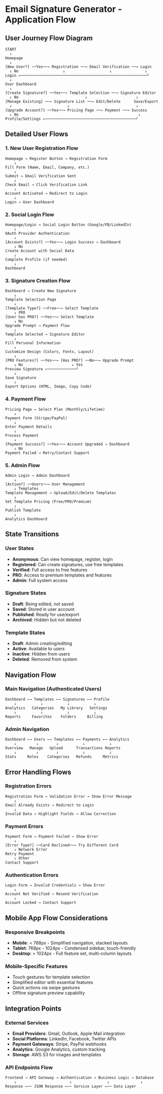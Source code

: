 # Email Signature Generator - Application Flow

## User Journey Flow Diagram

```
START
  ↓
Homepage
  ↓
[New User?] ──Yes──→ Registration ──→ Email Verification ──→ Login
  ↓ No                    ↓                    ↓               ↓
Login ←─────────────────────────────────────────────────────────┘
  ↓
User Dashboard
  ↓
[Create Signature?] ──Yes──→ Template Selection ──→ Signature Editor
  ↓ No                              ↓                      ↓
[Manage Existing] ──→ Signature List ──→ Edit/Delete      Save/Export
  ↓                         ↓                              ↓
[Upgrade Account?] ──Yes──→ Pricing Page ──→ Payment ──→ Success
  ↓ No                                                      ↓
Profile/Settings ←─────────────────────────────────────────┘
```

## Detailed User Flows

### 1. New User Registration Flow
```
Homepage → Register Button → Registration Form
    ↓
Fill Form (Name, Email, Company, etc.)
    ↓
Submit → Email Verification Sent
    ↓
Check Email → Click Verification Link
    ↓
Account Activated → Redirect to Login
    ↓
Login → User Dashboard
```

### 2. Social Login Flow
```
Homepage/Login → Social Login Button (Google/FB/LinkedIn)
    ↓
OAuth Provider Authentication
    ↓
[Account Exists?] ──Yes──→ Login Success → Dashboard
    ↓ No
Create Account with Social Data
    ↓
Complete Profile (if needed)
    ↓
Dashboard
```

### 3. Signature Creation Flow
```
Dashboard → Create New Signature
    ↓
Template Selection Page
    ↓
[Template Type?] ──Free──→ Select Template
    ↓ PRO
[User has PRO?] ──Yes──→ Select Template
    ↓ No
Upgrade Prompt → Payment Flow
    ↓
Template Selected → Signature Editor
    ↓
Fill Personal Information
    ↓
Customize Design (Colors, Fonts, Layout)
    ↓
[PRO Features?] ──Yes──→ [Has PRO?] ──No──→ Upgrade Prompt
    ↓ No                      ↓ Yes
Preview Signature ←─────────────┘
    ↓
Save Signature
    ↓
Export Options (HTML, Image, Copy Code)
```

### 4. Payment Flow
```
Pricing Page → Select Plan (Monthly/Lifetime)
    ↓
Payment Form (Stripe/PayPal)
    ↓
Enter Payment Details
    ↓
Process Payment
    ↓
[Payment Success?] ──Yes──→ Account Upgraded → Dashboard
    ↓ No
Payment Failed → Retry/Contact Support
```

### 5. Admin Flow
```
Admin Login → Admin Dashboard
    ↓
[Action?] ──Users──→ User Management
    ↓ Templates
Template Management → Upload/Edit/Delete Templates
    ↓
Set Template Pricing (Free/PRO/Premium)
    ↓
Publish Template
    ↓
Analytics Dashboard
```

## State Transitions

### User States
- **Anonymous**: Can view homepage, register, login
- **Registered**: Can create signatures, use free templates
- **Verified**: Full access to free features
- **PRO**: Access to premium templates and features
- **Admin**: Full system access

### Signature States
- **Draft**: Being edited, not saved
- **Saved**: Stored in user account
- **Published**: Ready for use/export
- **Archived**: Hidden but not deleted

### Template States
- **Draft**: Admin creating/editing
- **Active**: Available to users
- **Inactive**: Hidden from users
- **Deleted**: Removed from system

## Navigation Flow

### Main Navigation (Authenticated Users)
```
Dashboard ←→ Templates ←→ Signatures ←→ Profile
    ↓           ↓           ↓           ↓
Analytics   Categories   My Library   Settings
    ↓           ↓           ↓           ↓
Reports     Favorites    Folders     Billing
```

### Admin Navigation
```
Dashboard ←→ Users ←→ Templates ←→ Payments ←→ Analytics
    ↓         ↓        ↓           ↓           ↓
Overview   Manage   Upload      Transactions Reports
    ↓         ↓        ↓           ↓           ↓
Stats     Roles    Categories   Refunds     Metrics
```

## Error Handling Flows

### Registration Errors
```
Registration Form → Validation Error → Show Error Message
    ↓
Email Already Exists → Redirect to Login
    ↓
Invalid Data → Highlight Fields → Allow Correction
```

### Payment Errors
```
Payment Form → Payment Failed → Show Error
    ↓
[Error Type?] ──Card Declined──→ Try Different Card
    ↓ Network Error
Retry Payment
    ↓ Other
Contact Support
```

### Authentication Errors
```
Login Form → Invalid Credentials → Show Error
    ↓
Account Not Verified → Resend Verification
    ↓
Account Locked → Contact Support
```

## Mobile App Flow Considerations

### Responsive Breakpoints
- **Mobile**: < 768px - Simplified navigation, stacked layouts
- **Tablet**: 768px - 1024px - Condensed sidebar, touch-friendly
- **Desktop**: > 1024px - Full feature set, multi-column layouts

### Mobile-Specific Features
- Touch gestures for template selection
- Simplified editor with essential features
- Quick actions via swipe gestures
- Offline signature preview capability

## Integration Points

### External Services
- **Email Providers**: Gmail, Outlook, Apple Mail integration
- **Social Platforms**: LinkedIn, Facebook, Twitter APIs
- **Payment Gateways**: Stripe, PayPal webhooks
- **Analytics**: Google Analytics, custom tracking
- **Storage**: AWS S3 for images and templates

### API Endpoints Flow
```
Frontend → API Gateway → Authentication → Business Logic → Database
    ↓                        ↓                ↓              ↓
Response ←── JSON Response ←── Service Layer ←── Data Layer
```